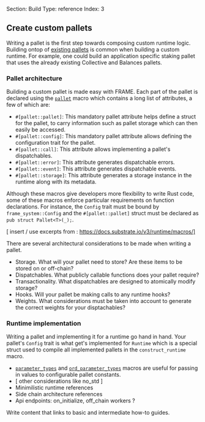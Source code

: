 Section: Build
Type: reference 
Index: 3

## Create custom pallets

Writing a pallet is the first step towards composing custom runtime logic. 
Building ontop of [existing pallets](/relevant-link-here) is common when building a custom runtime. 
For example, one could build an application specific staking pallet that uses the already existing Collective and Balances pallets.

### Pallet architecture 

Building a custom pallet is made easy with FRAME. 
Each part of the pallet is declared using the [`pallet`](https://docs.substrate.io/rustdocs/latest/frame_support/attr.pallet.html) macro which contains a long list of attributes, a few of which are:

- `#[pallet::pallet]`: This mandatory pallet attribute helps define a struct for the pallet, to carry information such as pallet storage which can then easily be accessed.
- `#[pallet::config]`: This mandatory pallet attribute allows defining the configuration trait for the pallet. 
- `#[pallet::call]`: This attribute allows implementing a pallet's dispatchables.
- `#[pallet::error]`: This attribute generates dispatchable errors. 
- `#[pallet::event]`: This attribute generates dispatchable events.
- `#[pallet::storage]`: This attribute generates a storage instance in the runtime along with its metadata.

Although these macros give developers more flexibility to write Rust code, some of these macros enforce particular requirements on function declarations.
For instance, the `Config` trait must be bound by `frame_system::Config` and the `#[pallet::pallet]` struct must be declared as `pub struct Pallet<T>(_);`.

[ insert / use excerpts from : https://docs.substrate.io/v3/runtime/macros/]

There are several architectural considerations to be made when writing a pallet.

- Storage. What will your pallet need to store? Are these items to be stored on or off-chain?
- Dispatchables. What publicly callable functions does your pallet require?
- Transactionality. What dispatchables are designed to atomically modify storage?
- Hooks. Will your pallet be making calls to any runtime hooks?
- Weights. What considerations must be taken into account to generate the correct weights for your disptachables?

### Runtime implementation 

Writing a pallet and implementing it for a runtime go hand in hand.
Your pallet's `Config` trait is what get's implemented for `Runtime` which is a special struct used to compile all implemented pallets in the `construct_runtime` macro. 

- [`parameter_types`](https://docs.substrate.io/rustdocs/latest/frame_support/macro.parameter_types.html) and [`ord_parameter_types`](https://docs.substrate.io/rustdocs/latest/frame_support/macro.ord_parameter_types.html) macros are useful for passing in values to configurable pallet constants.
- [ other considerations like no_std ]
- Minimilistic runtime references
- Side chain architecture references 
- Api endpoints: on_initialize, off_chain workers ?

Write content that links to basic and intermediate how-to guides.

